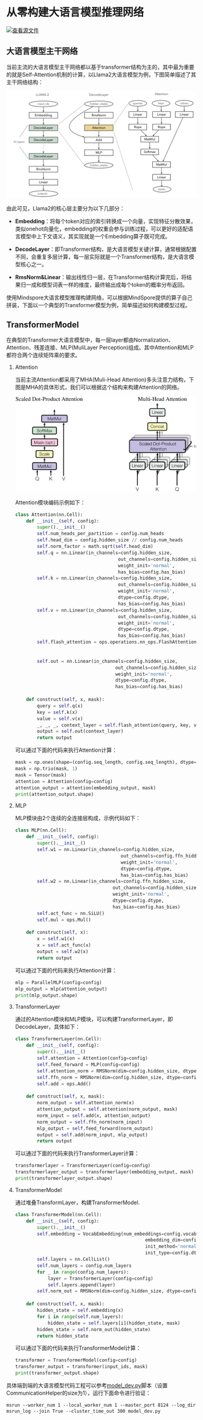 # 从零构建大语言模型推理网络

[![查看源文件](https://mindspore-website.obs.cn-north-4.myhuaweicloud.com/website-images/r2.4.0/resource/_static/logo_source.svg)](https://gitee.com/mindspore/docs/blob/r2.4.0/docs/mindspore/source_zh_cn/model_infer/ms_infer/model_dev.md)

## 大语言模型主干网络

当前主流的大语言模型主干网络都以基于transformer结构为主的，其中最为重要的就是Self-Attention机制的计算，以Llama2大语言模型为例，下图简单描述了其主干网络结构：

![LLAMA网络结构](images/llm_llama_network_arch.png)

由此可见，Llama2的核心层主要分为以下几部分：

- **Embedding**：将每个token对应的索引转换成一个向量，实现特征分散效果，类似onehot向量化，embedding的权重会参与训练过程，可以更好的适配语言模型中上下文语义，其实现就是一个Embedding算子既可完成。

- **DecodeLayer**：即Transformer结构，是大语言模型关键计算，通常根据配置不同，会重复多层计算，每一层实际就是一个Transformer结构，是大语言模型核心之一。

- **RmsNorm&Linear**：输出线性归一层，在Transformer结构计算完后，将结果归一成和模型词表一样的维度，最终输出成每个token的概率分布返回。

使用Mindspore大语言模型推理构建网络，可以根据MindSpore提供的算子自己拼装，下面以一个典型的Transformer模型为例，简单描述如何构建模型过程。

## TransformerModel

在典型的Transformer大语言模型中，每一层layer都由Normalization、Attention、残差连接、MLP(MuliLayer Perception)组成。其中Attention和MLP都符合两个连续矩阵乘的要求。

1. Attention

    当前主流Attention都采用了MHA(Muli-Head Attention)多头注意力结构，下图是MHA的具体形式，我们可以根据这个结构来构建Attention的网络。

    ![MHA](images/MHA.png)

    Attention模块编码示例如下：

    ```python
    class Attention(nn.Cell):
        def __init__(self, config):
            super().__init__()
            self.num_heads_per_partition = config.num_heads
            self.head_dim = config.hidden_size // config.num_heads
            self.norm_factor = math.sqrt(self.head_dim)
            self.q = nn.Linear(in_channels=config.hidden_size,
                                          out_channels=config.hidden_size,
                                          weight_init='normal',
                                          has_bias=config.has_bias)
            self.k = nn.Linear(in_channels=config.hidden_size,
                                          out_channels=config.hidden_size,
                                          weight_init='normal',
                                          dtype=config.dtype,
                                          has_bias=config.has_bias)
            self.v = nn.Linear(in_channels=config.hidden_size,
                                          out_channels=config.hidden_size,
                                          weight_init='normal',
                                          dtype=config.dtype,
                                          has_bias=config.has_bias)
            self.flash_attention = ops.operations.nn_ops.FlashAttentionScore(head_num=self.num_heads_per_partition,
                                                                            scale_value=1.0/self.norm_factor,
                                                                            next_tokens=0)
            self.out = nn.Linear(in_channels=config.hidden_size,
                                         out_channels=config.hidden_size,
                                         weight_init='normal',
                                         dtype=config.dtype,
                                         has_bias=config.has_bias)

        def construct(self, x, mask):
            query = self.q(x)
            key = self.k(x)
            value = self.v(x)
            _, _, _, context_layer = self.flash_attention(query, key, value, attn_mask=mask)
            output = self.out(context_layer)
            return output
    ```

    可以通过下面的代码来执行Attention计算：

    ```python
    mask = np.ones(shape=(config.seq_length, config.seq_length), dtype=np.uint8)
    mask = np.triu(mask, 1)
    mask = Tensor(mask)
    attention = Attention(config=config)
    attention_output = attention(embedding_output, mask)
    print(attention_output.shape)
    ```

2. MLP

   MLP模块由2个连续的全连接层构成，示例代码如下：

    ```python
    class MLP(nn.Cell):
        def __init__(self, config):
            super().__init__()
            self.w1 = nn.Linear(in_channels=config.hidden_size,
                                           out_channels=config.ffn_hidden_size,
                                           weight_init='normal',
                                           dtype=config.dtype,
                                           has_bias=config.has_bias)
            self.w2 = nn.Linear(in_channels=config.ffn_hidden_size,
                                        out_channels=config.hidden_size,
                                        weight_init='normal',
                                        dtype=config.dtype,
                                        has_bias=config.has_bias)
            self.act_func = nn.SiLU()
            self.mul = ops.Mul()

        def construct(self, x):
            x = self.w1(x)
            x = self.act_func(x)
            output = self.w2(x)
            return output
    ```

   可以通过下面的代码来执行Attention计算：

    ```python
    mlp = ParallelMLP(config=config)
    mlp_output = mlp(attention_output)
    print(mlp_output.shape)
    ```

3. TransformerLayer

    通过的Attention模块和MLP模块，可以构建TransformerLayer，即DecodeLayer，具体如下：

    ```python
    class TransformerLayer(nn.Cell):
        def __init__(self, config):
            super().__init__()
            self.attention = Attention(config=config)
            self.feed_forward = MLP(config=config)
            self.attention_norm = RMSNorm(dim=config.hidden_size, dtype=config.dtype)
            self.ffn_norm = RMSNorm(dim=config.hidden_size, dtype=config.dtype)
            self.add = ops.Add()

        def construct(self, x, mask):
            norm_output = self.attention_norm(x)
            attention_output = self.attention(norm_output, mask)
            norm_input = self.add(x, attention_output)
            norm_output = self.ffn_norm(norm_input)
            mlp_output = self.feed_forward(norm_output)
            output = self.add(norm_input, mlp_output)
            return output
    ```

    可以通过下面的代码来执行TransformerLayer计算：

    ```python
    transformerlayer = TransformerLayer(config=config)
    transformerlayer_output = transformerlayer(embedding_output, mask)
    print(transformerlayer_output.shape)
    ```

4. TransformerModel

    通过堆叠TransformLayer，构建TransformerModel.

    ```python
    class TransformerModel(nn.Cell):
        def __init__(self, config):
            super().__init__()
            self.embedding = VocabEmbedding(num_embeddings=config.vocab_size,
                                                    embedding_dim=config.hidden_size,
                                                    init_method='normal',
                                                    init_type=config.dtype)
            self.layers = nn.CellList()
            self.num_layers = config.num_layers
            for _ in range(config.num_layers):
                layer = TransformerLayer(config=config)
                self.layers.append(layer)
            self.norm_out = RMSNorm(dim=config.hidden_size, dtype=config.dtype)

        def construct(self, x, mask):
            hidden_state = self.embedding(x)
            for i in range(self.num_layers):
                hidden_state = self.layers[i](hidden_state, mask)
            hidden_state = self.norm_out(hidden_state)
            return hidden_state
    ```

   可以通过下面的代码来执行TransformerModel计算：

    ```python
    transformer = TransformerModel(config=config)
    transformer_output = transformer(input_ids, mask)
    print(transformer_output.shape)
    ```

具体端到端的大语言模型代码工程可以参考[model_dev.py](https://gitee.com/mindspore/docs/blob/r2.4.0/docs/sample_code/infer_code/model_dev.py)脚本（设置CommunicationHelper的size为1），运行下面命令进行验证：

```shell
msrun --worker_num 1 --local_worker_num 1 --master_port 8124 --log_dir msrun_log --join True --cluster_time_out 300 model_dev.py
```
